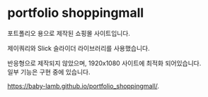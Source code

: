# portfolio shoppingmall

포트폴리오 용으로 제작된 쇼핑몰 사이트입니다. 

제이쿼리와 Slick 슬라이더 라이브러리를 사용했습니다.

반응형으로 제작되지 않았으며, 1920x1080 사이트에 최적화 되어있습니다.  
일부 기능은 구현 중에 있습니다.

https://baby-lamb.github.io/portfolio_shoppingmall/.

